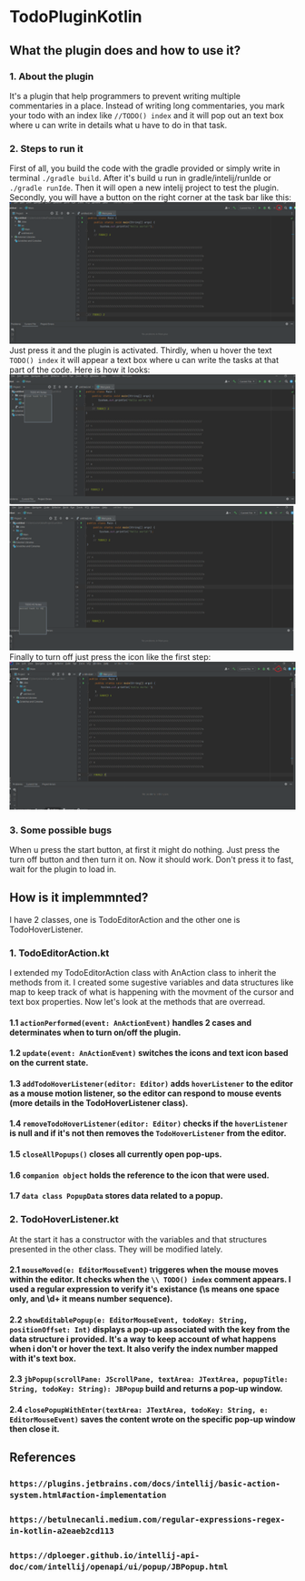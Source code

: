 # TodoPluginKotlin

## What the plugin does and how to use it?

### 1. About the plugin

It's a plugin that help programmers to prevent writing multiple commentaries in a place.
Instead of writing long commentaries, you mark your todo with an index like `//TODO() index` and it will pop out an text box where u can write in details what u have to do in that task.

### 2. Steps to run it

First of all, you build the code with the gradle provided or simply write in terminal `./gradle build`.
After it's build u run in gradle/intelij/runIde or `./gradle runIde`.
Then it will open a new intelij project to test the plugin.
Secondly, you will have a button on the right corner at the task bar like this: ![Alt text](todoplugin/images/offstate.png)
Just press it and the plugin is activated.
Thirdly, when u hover the text `TODO() index` it will appear a text box where u can write the tasks at that part of the code.
Here is how it looks: ![Alt text](todoplugin/images/firsttask.png)
![Alt text](todoplugin/images/secondtask.png)
Finally to turn off just press the icon like the first step: ![Alt text](todoplugin/images/onstate.png)

### 3. Some possible bugs

When u press the start button, at first it might do nothing. Just press the turn off button and then turn it on. Now it should work.
Don't press it to fast, wait for the plugin to load in.

## How is it implemmnted?

I have 2 classes, one is TodoEditorAction and the other one is TodoHoverListener.

### 1. TodoEditorAction.kt

I extended my TodoEditorAction class with AnAction class to inherit the methods from it.
I created some sugestive variables and data structures like map to keep track of what is happening with the movment of the cursor and text box properties.
Now let's look at the methods that are overread.
#### 1.1 `actionPerformed(event: AnActionEvent)` handles 2 cases and determinates when to turn on/off the plugin.
#### 1.2 `update(event: AnActionEvent)` switches the icons and text icon based on the current state.
#### 1.3 `addTodoHoverListener(editor: Editor)` adds `hoverListener` to the editor as a mouse motion listener, so the editor can respond to mouse events (more details in the TodoHoverListener class).
#### 1.4 `removeTodoHoverListener(editor: Editor)` checks if the `hoverListener` is null and if it's not then removes the `TodoHoverListener` from the editor.
#### 1.5 `closeAllPopups()` closes all currently open pop-ups.
#### 1.6 `companion object` holds the reference to the icon that were used.
#### 1.7 `data class PopupData` stores data related to a popup.

### 2. TodoHoverListener.kt

At the start it has a constructor with the variables and that structures presented in the other class. They will be modified lately.
#### 2.1 `mouseMoved(e: EditorMouseEvent)` triggeres when the mouse moves within the editor. It checks when the `\\ TODO() index` comment appears. I used a regular expression to verify it's existance (\s means one space only, and \d+ it means number sequence).
#### 2.2 `showEditablePopup(e: EditorMouseEvent, todoKey: String, positionOffset: Int)` displays a pop-up associated with the key from the data structure i provided. It's a way to keep account of what happens when i don't or hover the text. It also verify the index number mapped with it's text box.
#### 2.3 `jbPopup(scrollPane: JScrollPane, textArea: JTextArea, popupTitle: String, todoKey: String): JBPopup` build and returns a pop-up window.
#### 2.4 `closePopupWithEnter(textArea: JTextArea, todoKey: String, e: EditorMouseEvent)` saves the content wrote on the specific pop-up window then close it.

## References
### `https://plugins.jetbrains.com/docs/intellij/basic-action-system.html#action-implementation`
### `https://betulnecanli.medium.com/regular-expressions-regex-in-kotlin-a2eaeb2cd113`
### `https://dploeger.github.io/intellij-api-doc/com/intellij/openapi/ui/popup/JBPopup.html`




